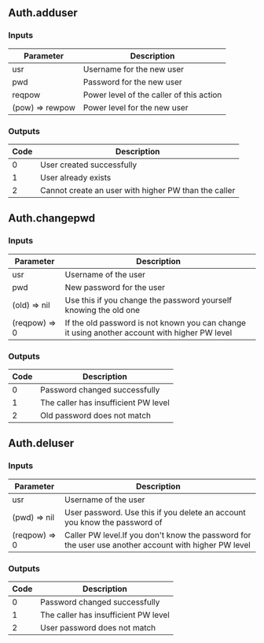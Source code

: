 ## Auth.adduser
### Inputs
| Parameter       | Description                              |
|-----------------|------------------------------------------|
| usr             | Username for the new user                |
| pwd             | Password for the new user                |
| reqpow          | Power level of the caller of this action |
| (pow) => rewpow | Power level for the new user             |

### Outputs
| Code | Description                                          |
|------|------------------------------------------------------|
| 0    | User created successfully                            |
| 1    | User already exists                                  |
| 2    | Cannot create an user with higher PW than the caller |


## Auth.changepwd
### Inputs
| Parameter     | Description                                                                                   |
|---------------|-----------------------------------------------------------------------------------------------|
| usr           | Username of the user                                                                          |
| pwd           | New password for the user                                                                     |
| (old) => nil  | Use this if you change the password yourself knowing the old one                              |
| (reqpow) => 0 | If the old password is not known you can change it using another account with higher PW level |

### Outputs
| Code | Description                          |
|------|--------------------------------------|
| 0    | Password changed successfully        |
| 1    | The caller has insufficient PW level |
| 2    | Old password does not match          |


## Auth.deluser
### Inputs
| Parameter     | Description                                                                                          |
|---------------|------------------------------------------------------------------------------------------------------|
| usr           | Username of the user                                                                                 |
| (pwd) => nil  | User password. Use this if you delete an account you know the password of                            |
| (reqpow) => 0 | Caller PW level.If you don't know the password for the user use another account with higher PW level |

### Outputs
| Code | Description                          |
|------|--------------------------------------|
| 0    | Password changed successfully        |
| 1    | The caller has insufficient PW level |
| 2    | User password does not match         |